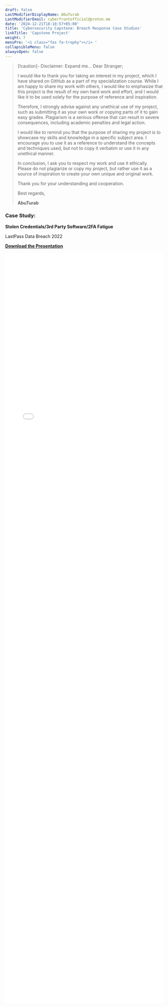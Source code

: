 ```yaml
---
draft: false
LastModifierDisplayName: AbuTurab
LastModifierEmail: cyberfrontofficial@proton.me
date: '2024-12-21T18:18:57+05:00'
title: 'Cybersecurity Capstone: Breach Response Case Studies'
linkTitle: 'Capstone Project'
weight: 7
menuPre: '<i class="fas fa-trophy"></i> '
collapsibleMenu: false
alwaysOpen: false
---
```


> [!caution]- Disclaimer: Expand me...
> Dear Stranger;
>
> I would like to thank you for taking an interest in my project, which I have shared on GitHub as a part of my specialization course. While I am happy to share my work with others, I would like to emphasize that this project is the result of my own hard work and effort, and I would like it to be used solely for the purpose of reference and inspiration.
> 
> Therefore, I strongly advise against any unethical use of my project, such as submitting it as your own work or copying parts of it to gain easy grades. Plagiarism is a serious offense that can result in severe consequences, including academic penalties and legal action.
> 
> I would like to remind you that the purpose of sharing my project is to showcase my skills and knowledge in a specific subject area. I encourage you to use it as a reference to understand the concepts and techniques used, but not to copy it verbatim or use it in any unethical manner.
> 
> In conclusion, I ask you to respect my work and use it ethically. Please do not plagiarize or copy my project, but rather use it as a source of inspiration to create your own unique and original work.
> 
> Thank you for your understanding and cooperation.
> 
> Best regards,
>
> **AbuTurab**

### Case Study:

**Stolen Credentials/3rd Party Software/2FA Fatigue**

LastPass Data Breach 2022

**<a href="/projects/capstone-project.pptx" download>Download the Presentation</a>**



<style>
  .responsive-iframe {
    width: 100%;
    height: 60vh;
  }

  @media (max-width: 768px) {
    .responsive-iframe {
      height: 80vh;
    }
  }

  @media (max-width: 480px) {
    .responsive-iframe {
      height: 40vh;
    }
  }
</style>

<iframe src="/projects/capstone-project.pdf" class="responsive-iframe" frameborder="0" allowfullscreen></iframe>

